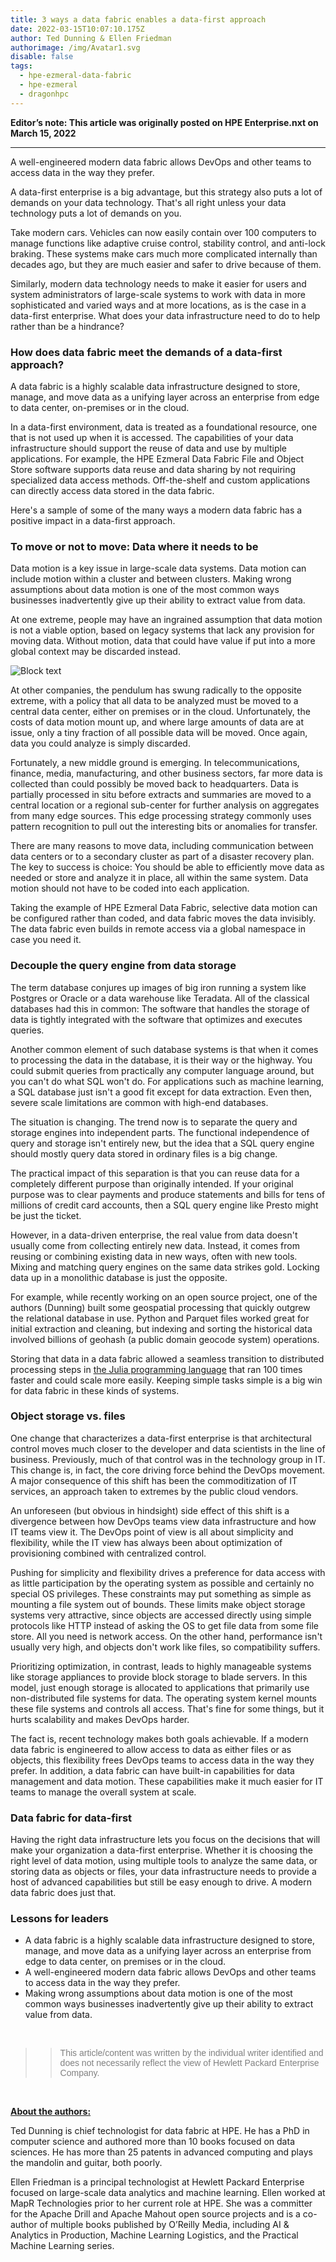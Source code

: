 ```yaml
---
title: 3 ways a data fabric enables a data-first approach
date: 2022-03-15T10:07:10.175Z
author: Ted Dunning & Ellen Friedman
authorimage: /img/Avatar1.svg
disable: false
tags:
  - hpe-ezmeral-data-fabric
  - hpe-ezmeral
  - dragonhpc
---
```

**Editor’s note: This article was originally posted on HPE Enterprise.nxt on March 15, 2022**

- - -

A well-engineered modern data fabric allows DevOps and other teams to access data in the way they prefer.

A data-first enterprise is a big advantage, but this strategy also puts a lot of demands on your data technology. That's all right unless your data technology puts a lot of demands on you.

Take modern cars. Vehicles can now easily contain over 100 computers to manage functions like adaptive cruise control, stability control, and anti-lock braking. These systems make cars much more complicated internally than decades ago, but they are much easier and safer to drive because of them.

Similarly, modern data technology needs to make it easier for users and system administrators of large-scale systems to work with data in more sophisticated and varied ways and at more locations, as is the case in a data-first enterprise. What does your data infrastructure need to do to help rather than be a hindrance?

### How does data fabric meet the demands of a data-first approach?

A data fabric is a highly scalable data infrastructure designed to store, manage, and move data as a unifying layer across an enterprise from edge to data center, on-premises or in the cloud.

In a data-first environment, data is treated as a foundational resource, one that is not used up when it is accessed. The capabilities of your data infrastructure should support the reuse of data and use by multiple applications. For example, the HPE Ezmeral Data Fabric File and Object Store software supports data reuse and data sharing by not requiring specialized data access methods. Off-the-shelf and custom applications can directly access data stored in the data fabric.

Here's a sample of some of the many ways a modern data fabric has a positive impact in a data-first approach.

### To move or not to move: Data where it needs to be

Data motion is a key issue in large-scale data systems. Data motion can include motion within a cluster and between clusters. Making wrong assumptions about data motion is one of the most common ways businesses inadvertently give up their ability to extract value from data.

At one extreme, people may have an ingrained assumption that data motion is not a viable option, based on legacy systems that lack any provision for moving data. Without motion, data that could have value if put into a more global context may be discarded instead.

![Block text](/img/3waysadatafabric-enablesadatafirstapproach-quote.png "Block text")

At other companies, the pendulum has swung radically to the opposite extreme, with a policy that all data to be analyzed must be moved to a central data center, either on premises or in the cloud. Unfortunately, the costs of data motion mount up, and where large amounts of data are at issue, only a tiny fraction of all possible data will be moved. Once again, data you could analyze is simply discarded.

Fortunately, a new middle ground is emerging. In telecommunications, finance, media, manufacturing, and other business sectors, far more data is collected than could possibly be moved back to headquarters. Data is partially processed in situ before extracts and summaries are moved to a central location or a regional sub-center for further analysis on aggregates from many edge sources. This edge processing strategy commonly uses pattern recognition to pull out the interesting bits or anomalies for transfer.

There are many reasons to move data, including communication between data centers or to a secondary cluster as part of a disaster recovery plan. The key to success is choice: You should be able to efficiently move data as needed or store and analyze it in place, all within the same system. Data motion should not have to be coded into each application.

Taking the example of HPE Ezmeral Data Fabric, selective data motion can be configured rather than coded, and data fabric moves the data invisibly. The data fabric even builds in remote access via a global namespace in case you need it.

### Decouple the query engine from data storage

The term database conjures up images of big iron running a system like Postgres or Oracle or a data warehouse like Teradata. All of the classical databases had this in common: The software that handles the storage of data is tightly integrated with the software that optimizes and executes queries.

Another common element of such database systems is that when it comes to processing the data in the database, it is their way or the highway. You could submit queries from practically any computer language around, but you can't do what SQL won't do. For applications such as machine learning, a SQL database just isn't a good fit except for data extraction. Even then, severe scale limitations are common with high-end databases.

The situation is changing. The trend now is to separate the query and storage engines into independent parts. The functional independence of query and storage isn't entirely new, but the idea that a SQL query engine should mostly query data stored in ordinary files is a big change.

The practical impact of this separation is that you can reuse data for a completely different purpose than originally intended. If your original purpose was to clear payments and produce statements and bills for tens of millions of credit card accounts, then a SQL query engine like Presto might be just the ticket.

However, in a data-driven enterprise, the real value from data doesn't usually come from collecting entirely new data. Instead, it comes from reusing or combining existing data in new ways, often with new tools. Mixing and matching query engines on the same data strikes gold. Locking data up in a monolithic database is just the opposite.

For example, while recently working on an open source project, one of the authors (Dunning) built some geospatial processing that quickly outgrew the relational database in use. Python and Parquet files worked great for initial extraction and cleaning, but indexing and sorting the historical data involved billions of geohash (a public domain geocode system) operations.

Storing that data in a data fabric allowed a seamless transition to distributed processing steps in [the Julia programming language](https://julialang.org/) that ran 100 times faster and could scale more easily. Keeping simple tasks simple is a big win for data fabric in these kinds of systems.

### Object storage vs. files

One change that characterizes a data-first enterprise is that architectural control moves much closer to the developer and data scientists in the line of business. Previously, much of that control was in the technology group in IT. This change is, in fact, the core driving force behind the DevOps movement. A major consequence of this shift has been the commoditization of IT services, an approach taken to extremes by the public cloud vendors.

An unforeseen (but obvious in hindsight) side effect of this shift is a divergence between how DevOps teams view data infrastructure and how IT teams view it. The DevOps point of view is all about simplicity and flexibility, while the IT view has always been about optimization of provisioning combined with centralized control.

Pushing for simplicity and flexibility drives a preference for data access with as little participation by the operating system as possible and certainly no special OS privileges. These constraints may put something as simple as mounting a file system out of bounds. These limits make object storage systems very attractive, since objects are accessed directly using simple protocols like HTTP instead of asking the OS to get file data from some file store. All you need is network access. On the other hand, performance isn't usually very high, and objects don't work like files, so compatibility suffers.

Prioritizing optimization, in contrast, leads to highly manageable systems like storage appliances to provide block storage to blade servers. In this model, just enough storage is allocated to applications that primarily use non-distributed file systems for data. The operating system kernel mounts these file systems and controls all access. That's fine for some things, but it hurts scalability and makes DevOps harder.

The fact is, recent technology makes both goals achievable. If a modern data fabric is engineered to allow access to data as either files or as objects, this flexibility frees DevOps teams to access data in the way they prefer. In addition, a data fabric can have built-in capabilities for data management and data motion. These capabilities make it much easier for IT teams to manage the overall system at scale.

### Data fabric for data-first

Having the right data infrastructure lets you focus on the decisions that will make your organization a data-first enterprise. Whether it is choosing the right level of data motion, using multiple tools to analyze the same data, or storing data as objects or files, your data infrastructure needs to provide a host of advanced capabilities but still be easy enough to drive. A modern data fabric does just that.

### Lessons for leaders

* A data fabric is a highly scalable data infrastructure designed to store, manage, and move data as a unifying layer across an enterprise from edge to data center, on premises or in the cloud.  
* A well-engineered modern data fabric allows DevOps and other teams to access data in the way they prefer.
* Making wrong assumptions about data motion is one of the most common ways businesses inadvertently give up their ability to extract value from data.

<br />

> > <span style="color:grey; font-family:Arial; font-size:1em"> This article/content was written by the individual writer identified and does not necessarily reflect the view of Hewlett Packard Enterprise Company.</span>

<br />

<u>**About the authors:**</u>

Ted Dunning is chief technologist for data fabric at HPE. He has a PhD in computer science and authored more than 10 books focused on data sciences. He has more than 25 patents in advanced computing and plays the mandolin and guitar, both poorly.

Ellen Friedman is a principal technologist at Hewlett Packard Enterprise focused on large-scale data analytics and machine learning. Ellen worked at MapR Technologies prior to her current role at HPE. She was a committer for the Apache Drill and Apache Mahout open source projects and is a co-author of multiple books published by O’Reilly Media, including AI & Analytics in Production, Machine Learning Logistics, and the Practical Machine Learning series.
